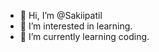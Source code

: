 - 👋 Hi, I’m @Sakiipatil
- 👀 I’m interested in learning.
- 🌱 I’m currently learning coding.
<!---
Sakiipatil/Sakiipatil is a ✨ special ✨ repository because its `README.md` (this file) appears on your GitHub profile.
You can click the Preview link to take a look at your changes.
--->
